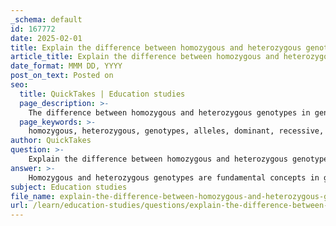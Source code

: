 ```yaml
---
_schema: default
id: 167772
date: 2025-02-01
title: Explain the difference between homozygous and heterozygous genotypes.
article_title: Explain the difference between homozygous and heterozygous genotypes.
date_format: MMM DD, YYYY
post_on_text: Posted on
seo:
  title: QuickTakes | Education studies
  page_description: >-
    The difference between homozygous and heterozygous genotypes in genetics, explaining their definitions, examples, and significance in inheritance and trait expression.
  page_keywords: >-
    homozygous, heterozygous, genotypes, alleles, dominant, recessive, genetic makeup, inheritance, phenotypic outcomes, overdominance, traits, genetics, pea plants
author: QuickTakes
question: >-
    Explain the difference between homozygous and heterozygous genotypes.
answer: >-
    Homozygous and heterozygous genotypes are fundamental concepts in genetics that describe the genetic makeup of an individual concerning a specific gene.\n\n1. **Homozygous Genotypes**: An individual is said to be homozygous for a gene when they possess two identical alleles. This can occur in two forms:\n   - **Homozygous Dominant**: Both alleles are dominant (e.g., AA).\n   - **Homozygous Recessive**: Both alleles are recessive (e.g., aa).\n   In both cases, the individual will express the trait associated with the alleles they possess. For example, a pea plant with a genotype of TT (homozygous dominant) will exhibit tall stems, while a plant with a genotype of tt (homozygous recessive) will exhibit short stems.\n\n2. **Heterozygous Genotypes**: An individual is heterozygous for a gene when they have two different alleles (e.g., Aa). In this case, the dominant allele will typically mask the expression of the recessive allele, leading to the expression of the dominant trait. For instance, a pea plant with a genotype of Tt will also exhibit tall stems due to the presence of the dominant T allele.\n\nThe expression of traits can differ significantly based on whether an individual is homozygous or heterozygous, particularly in the context of dominant and recessive traits. Additionally, heterozygous genotypes can sometimes exhibit a phenomenon known as overdominance, where the heterozygous condition provides a fitness advantage compared to either homozygous condition, as seen in the case of sickle cell disease.\n\nIn summary, the key difference lies in the alleles present:\n- **Homozygous**: Two identical alleles (AA or aa).\n- **Heterozygous**: Two different alleles (Aa). \n\nUnderstanding these concepts is crucial for predicting inheritance patterns and the potential phenotypic outcomes in offspring.
subject: Education studies
file_name: explain-the-difference-between-homozygous-and-heterozygous-genotypes.md
url: /learn/education-studies/questions/explain-the-difference-between-homozygous-and-heterozygous-genotypes
---
```


&nbsp;